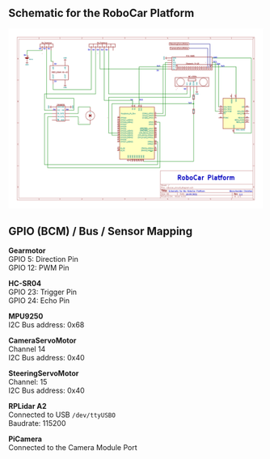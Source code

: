 ## Schematic for the RoboCar Platform

![](schematic_robocar_platform.png)


## GPIO (BCM) / Bus / Sensor Mapping

**Gearmotor** <br>
GPIO 5: Direction Pin <br>
GPIO 12: PWM Pin <br>

**HC-SR04** <br>
GPIO 23: Trigger Pin <br>
GPIO 24: Echo Pin <br>

**MPU9250** <br>
I2C Bus address: 0x68 <br>

**CameraServoMotor** <br>
Channel 14 <br>
I2C Bus address: 0x40 <br>

**SteeringServoMotor** <br>
Channel: 15 <br>
I2C Bus address: 0x40 <br>

**RPLidar A2** <br>
Connected to USB `/dev/ttyUSBO` <br>
Baudrate: 115200

**PiCamera** <br>
Connected to the Camera Module Port
